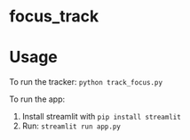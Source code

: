 # focus_track

# Usage
To run the tracker:
`python track_focus.py`

To run the app:

1. Install streamlit with `pip install streamlit`
2. Run: `streamlit run app.py`



